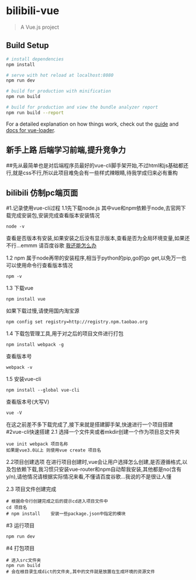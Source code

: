 # bilibili-vue

> A Vue.js project

## Build Setup

``` bash
# install dependencies
npm install

# serve with hot reload at localhost:8080
npm run dev

# build for production with minification
npm run build

# build for production and view the bundle analyzer report
npm run build --report
```

For a detailed explanation on how things work, check out the [guide](http://vuejs-templates.github.io/webpack/) and [docs for vue-loader](http://vuejs.github.io/vue-loader).
## 新手上路 后端学习前端,提升竞争力
##先从最简单也是对后端程序员最好的vue-cli脚手架开始,不过html和js基础都还行,就是css不行,所以此项目难免会有一些样式辣眼睛,待我学成归来必有重构
## bilibili 仿制pc端页面




#1.记录使用vue-cli过程
1.1先下载node.js 其中vue和npm依赖于node,去官网下载完成安装包,安装完成查看版本安装情况
```$xslt
node -v
```
查看是否版本有安装,如果安装之后没有显示版本,查看是否为全局环境变量,如果还不行...emmm 请百度谷歌
[我还能怎么办](http://img.99danji.com/uploadfile/2017/0729/20170729114024311.jpg)

1.2 npm 属于node再带的安装程序,相当于python的pip,go的go get,以免万一也可以使用命令行查看版本情况
```$xslt
npm -v
```

1.3 下载vue
```$xslt
npm install vue
```
如果下载过慢,请使用国内淘宝源
```
npm config set registry=http://registry.npm.taobao.org
```

1.4 下载包管理工具,用于对之后的项目文件进行打包
```$xslt
npm install webpack -g
```
查看版本号
```$xslt
webpack -v
```

1.5 安装vue-cli
```$xslt
npm install --global vue-cli
```
查看版本号(大写V)
```$xslt
vue -V
```

在这之前差不多下载完成了,接下来就是搭建脚手架,快速进行一个项目搭建
#2vue-cli快速搭建
2.1 选择一个文件夹或者mkdir创建一个作为项目总文件夹
```$xslt
vue init webpack 项目名称
如果是vue3.0以上 则使用vue create 项目名
```
2.2项目创建选项
在进行项目创建时,vue会让用户选择怎么创建,是否遵循格式,以及包依赖下载,我习惯只安装vue-router和npm自动帮我安装,其他都是no(含有y/n),请他情况请根据实际情况来看,不懂请百度谷歌...我说的不是很让人懂

2.3 项目文件创建完成
```$xslt
# 根据命令行创建完成之后的提示cd进入项目文件中
cd 项目名
# npm install    安装一些package.json中指定的模块
```


#3 运行项目
```$xslt
npm run dev
```

#4 打包项目
```$xslt
# 进入src文件夹
npm run build
# 会在根目录生成dict的文件夹,其中的文件就是放置在生成环境的资源文件
```

